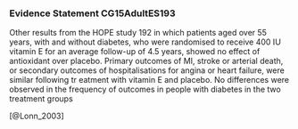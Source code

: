 ### Evidence Statement CG15AdultES193
Other results from the HOPE study 192 in which patients aged over 55 years, with and without diabetes, who were randomised to receive 400 IU vitamin E for an average follow-up of 4.5 years, showed no effect of antioxidant over placebo. Primary outcomes of MI, stroke or arterial death, or secondary outcomes of hospitalisations for angina or heart failure, were similar following tr eatment with vitamin E and placebo. No differences were observed in the frequency of outcomes in people with diabetes in the two treatment groups



[@Lonn_2003]

